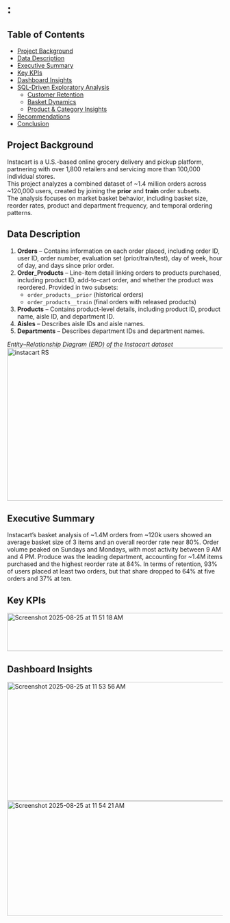 # :
## Table of Contents
- [Project Background](#project-background)
- [Data Description](#data-descrption)
- [Executive Summary](#executive-summary)
- [Key KPIs](#key-kpis)
- [Dashboard Insights](#dashboard-insights)
- [SQL-Driven Exploratory Analysis](#sql-driven-exploratory-analysis)
  - [Customer Retention](#customer-retention)
  - [Basket Dynamics](#basket-dynamics)
  - [Product & Category Insights](#product--category-insights)
- [Recommendations](#recommendations)
- [Conclusion](#conclusion)

## Project Background
Instacart is a U.S.-based online grocery delivery and pickup platform, partnering with over 1,800 retailers and servicing more than 100,000 individual stores.  
This project analyzes a combined dataset of ~1.4 million orders across ~120,000 users, created by joining the **prior** and **train** order subsets.  
The analysis focuses on market basket behavior, including basket size, reorder rates, product and department frequency, and temporal ordering patterns.  

## Data Description
1. **Orders** – Contains information on each order placed, including order ID, user ID, order number, evaluation set (prior/train/test), day of week, hour of day, and days since prior order.  
2. **Order_Products** – Line-item detail linking orders to products purchased, including product ID, add-to-cart order, and whether the product was reordered. Provided in two subsets:  
   - `order_products__prior` (historical orders)  
   - `order_products__train` (final orders with released products)  
3. **Products** – Contains product-level details, including product ID, product name, aisle ID, and department ID.  
4. **Aisles** – Describes aisle IDs and aisle names.  
5. **Departments** – Describes department IDs and department names.
   
*Entity–Relationship Diagram (ERD) of the Instacart dataset*
<img width="584" height="357" alt="instacart RS" src="https://github.com/user-attachments/assets/4b13e6ee-a591-4d98-a717-e6796a613061" />

## Executive Summary
Instacart’s basket analysis of ~1.4M orders from ~120k users showed an average basket size of 3 items and an overall reorder rate near 80%. Order volume peaked on Sundays and Mondays, with most activity between 9 AM and 4 PM. Produce was the leading department, accounting for ~1.4M items purchased and the highest reorder rate at 84%. In terms of retention, 93% of users placed at least two orders, but that share dropped to 64% at five orders and 37% at ten.

## Key KPIs
<img width="1002" height="89" alt="Screenshot 2025-08-25 at 11 51 18 AM" src="https://github.com/user-attachments/assets/c3da58a1-425c-4232-9dad-b5705b5d9c2c" />

## Dashboard Insights
<img width="599" height="278" alt="Screenshot 2025-08-25 at 11 53 56 AM" src="https://github.com/user-attachments/assets/6cef39dc-5dfe-4cf5-8aa1-2eca497663ff" />
<img width="597" height="268" alt="Screenshot 2025-08-25 at 11 54 21 AM" src="https://github.com/user-attachments/assets/70ff9e40-bc9a-4730-a935-b1fb8ba36bfd" />





